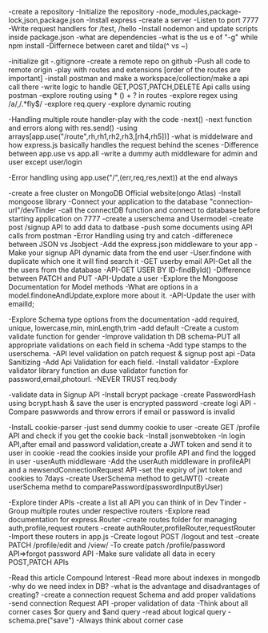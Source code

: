 -create a repository
-Initialize the repository
-node_modules,package-lock,json,package.json
-Install express
-create a server
-Listen to port 7777
-Write request handlers for /test, /hello
-Install nodemon and update scripts inside package.json
-what are dependencies
-what is the us e of "-g" while npm install
-Differnece between caret and tilda(^ vs ~)

-initialize git
-.gitignore
-create a remote repo on github
-Push all code to remote origin
-play with routes and extensions [order of the routes are important]
-install postman and make a workspace/collection/make a api call there
-write logic to handle GET,POST,PATCH,DELETE Api calls using postman
-explore routing using * () + ? in routes
-explore regex using /a/,/.*fly$/
-explore req.query 
-explore dynamic routing

-Handling multiple route handler-play with the code
-next()
-next function and errors along with res.send()
-using arrays[app.use("/route",rh,rh1,rh2,rh3,[rh4,rh5])]
-what is middelware and how express.js basically handles the request behind the scenes
-Difference between app.use vs app.all
-write a dummy auth middleware for admin and user except user/login

-Error handling using app.use("/",(err,req,res,next)) at the end always


-create a free cluster on MongoDB Official website(ongo Atlas)
-Install mongoose library
-Connect your application to the database  "connection-url"/devTinder
-call the connectDB function and connect to database before starting application on 7777
-create a userschema and Usermodel
-create post /signup API to add data to datbase
-push some documents using API calls from postman
-Error Handling using try and catch
-differenece between JSON vs Jsobject
-Add the express.json middleware to your app
-Make your signup API dynamic data from the end user
-User.findone with duplicate which one it will find search it
-GET userby email
API-Get all the the users from the database
-API-GET USER BY ID-findById()
-Difference between PATCH and PUT
-API-Update a user
-Explore the Mongoose Documentation for Model methods
-What are options in a model.findoneAndUpdate,explore more about it.
-API-Update the user with emailId;


-Explore Schema type options from the documentation
-add required, unique, lowercase,min, minLength,trim
-add default
-Create a custom validate function for gender
-Improve validation th DB schema-PUT all appropriate validations on each field in schema
-Add type stamps to the userschema.
-API level validation on patch request & signup post api
-Data Sanitizing -Add Api Validation for each field.
-Install validator
-Explore validator library function an duse validator function for password,email,photourl.
-NEVER TRUST req.body

-validate data in Signup API
-Install bcrypt package
-create PasswordHash using bcrypt.hash & save the user is encrypted password
-create logi API
-Compare paswwords and throw errors if email or password is invalid


-InstalL cookie-parser
-just send dummy cookie to user
-create GET /profile API and check if you get the cookie back
-Install jsonwebtoken
-In login API,after email and password validation,create a JWT
token and send it to user in cookie
-read the cookies inside your profile API and find the logged in user
-userAuth middleware
-Add the userAuth middleware in profileAPI and a newsendConnectionRequest API
-set the expiry of jwt token and cookies to 7days
-create UserSchema method to getJWT()
-create userSchema methd to comparePassword(passwordInputByUser) 


-Explore tinder APIs
-create a list all API you can think of in Dev Tinder
-Group multiple routes under respective routers
-Explore read documentation for express.Router
-create routes folder for managing auth,profile,request routers
-create authRouter,profileRouter,requestRouter
-Import these routers in app.js
-Create logout POST /logout and test
-create PATCH /profile/edit and /view/
-To create patch /profile/password API=>forgot password API
-Make sure validate all data in ecery POST,PATCH APIs


-Read this article Compound Interest
-Read more about indexes in mongodb
-why do we need index in DB?
-what is the advantage and disadvantages of creating?
-create a connection request Schema and add proper validations
-send connection Request API
-proper validation of data
-Think about all corner cases 
$or query and $and query
-read about logical query
-schema.pre("save")
-Always think about corner case